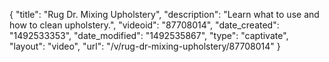 {
    "title": "Rug Dr. Mixing Upholstery",
    "description": "Learn what to use and how to clean upholstery.",
    "videoid": "87708014",
    "date_created": "1492533353",
    "date_modified": "1492535867",
    "type": "captivate",
    "layout": "video",
    "url": "\/v\/rug-dr-mixing-upholstery\/87708014"
}